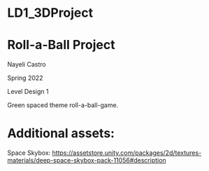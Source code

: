 # LD1_3DProject
# Roll-a-Ball Project
Nayeli Castro

Spring 2022

Level Design 1

Green spaced theme roll-a-ball-game.

# Additional assets:
Space Skybox: https://assetstore.unity.com/packages/2d/textures-materials/deep-space-skybox-pack-11056#description
